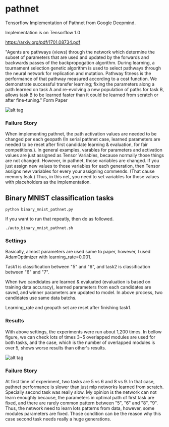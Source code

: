 pathnet
===========

Tensorflow Implementation of Pathnet from Google Deepmind.

Implementation is on Tensorflow 1.0

https://arxiv.org/pdf/1701.08734.pdf

"Agents are pathways (views) through the network which determine the subset of parameters that are used and updated by the forwards and backwards passes of the backpropogation algorithm. During learning, a tournament selection genetic algorithm is used to select pathways through the neural network for replication and mutation. Pathway fitness is the performance of that pathway measured according to a cost function. We demonstrate successful transfer learning; fixing the parameters along a path learned on task A and re-evolving a new population of paths for task B, allows task B to be learned faster than it could be learned from scratch or after fine-tuning."
Form Paper

![alt tag](https://github.com/jaesik817/pathnet/blob/master/figures/pathnet.PNG)

### Failure Story

When implementing pathnet, the path activation values are needed to be changed per each geopath (In serial pathnet case, learned parameters are needed to be reset after first candidate learning & evaluation, for fair competitions.).
In general examples, varables for parameters and activation values are just assigned as Tensor Variables, because normally those things are not changed. 
However, in pathnet, those variables are changed. If you just assign new values to those variables for each generation, then Tensor assigns new variables for every your assigning commends. (That cause memory leak.)
Thus, in this net, you need to set variables for those values with placeholders as the implementation.

Binary MNIST classification tasks
-------------------

`
python binary_mnist_pathnet.py 
`

If you want to run that repeatly, then do as followed.

`
./auto_binary_mnist_pathnet.sh
`

### Settings

Basically, almost parameters are used same to paper, however, I used AdamOptimizer with learning_rate=0.001.

Task1 is classification between "5" and "6", and task2 is classification between "6" and "7".

When two candidates are learned & evaluated (evaluation is based on training data accuracy), learned parameters from each candidates are saved, and winner parameters are updated to model.
In above process, two candidates use same data batchs.

Learning_rate and geopath set are reset after finishing task1.

### Results

With above settings, the experiments were run about 1,200 times. 
In bellow figure, we can check lots of times 3~5 overlapped modules are used for both tasks, and the case, which is the number of overlapped modules is over 5, shows worse results than other's results.

![alt tag](https://github.com/jaesik817/pathnet/blob/master/figures/binary_mnist.PNG)

### Failure Story

At first time of experiment, two tasks are 5 vs 6 and 8 vs 9. In that case, pathnet performance is slower than just mlp networks learned from scratch. Specially second task was really slow. 
My opinion is the network can not learn enoughly because, the parameters in optimal path of first task are fixed, and there are rarely common pattern between "5", "6" and "8", "9". 
Thus, the network need to learn lots patterns from data, however, some modules parameters are fixed. Those condition can be the reason why this case second task needs really a huge generations.